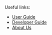 Useful links:
* [User Guide](UserGuide.md)
* [Developer Guide](DeveloperGuide.md)
* [About Us](AboutUs.md)
